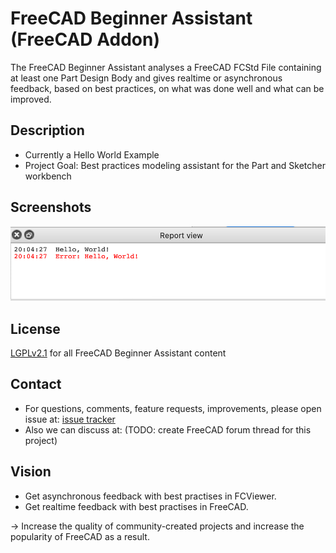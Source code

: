 # FreeCAD Beginner Assistant (FreeCAD Addon)
The FreeCAD Beginner Assistant analyses a FreeCAD FCStd File containing at least one Part Design Body and gives realtime or asynchronous feedback, based on best practices, on what was done well and what can be improved.

## Description
* Currently a Hello World Example
* Project Goal: Best practices modeling assistant for the Part and Sketcher workbench

## Screenshots
![Hello World in FreeCAD Report view](Screenshots/HelloWorldExample.png)

## License
[LGPLv2.1](https://github.com/alekssadowski95/FreeCAD-Beginner-Assistant/blob/main/LICENSE) for all FreeCAD Beginner Assistant content

## Contact
* For questions, comments, feature requests, improvements, please open issue at: [issue tracker](https://github.com/alekssadowski95/FreeCAD-Beginner-Assistant/issues)
* Also we can discuss at: (TODO: create FreeCAD forum thread for this project)

## Vision
- Get asynchronous feedback with best practises in FCViewer.
- Get realtime feedback with best practises in FreeCAD.

-> Increase the quality of community-created projects and increase the popularity of FreeCAD as a result.

